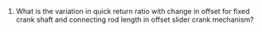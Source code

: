 1. What is the variation in quick return ratio with change in offset for fixed crank shaft and connecting rod length in offset slider crank mechanism?